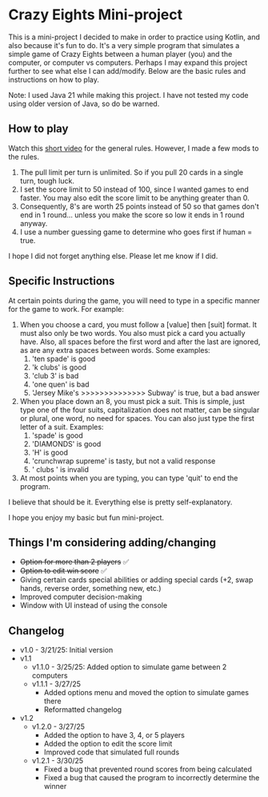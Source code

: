 # Crazy Eights Mini-project

This is a mini-project I decided to make in order to practice using Kotlin, and also because it's fun to do. It's a
very simple program that simulates a simple game of Crazy Eights between a human player (you) and
the computer, or computer vs computers. Perhaps I may expand this project further to see what else I can add/modify.
Below are the basic rules and instructions on how to play.

Note: I used Java 21 while making this project. I have not tested my code using older version of Java, so do be warned.

## How to play

Watch this [short video](https://www.youtube.com/watch?v=1c4YPQTS35I) for the general rules.
However, I made a few mods to the rules.

1. The pull limit per turn is unlimited. So if you pull 20 cards in a single turn, tough luck.
2. I set the score limit to 50 instead of 100, since I wanted games to end faster. You may also edit the score limit to be anything greater than 0.
3. Consequently, 8's are worth 25 points instead of 50 so that games don't end in 1 round... unless you make the score so low it ends in 1 round anyway.
4. I use a number guessing game to determine who goes first if human = true.

I hope I did not forget anything else. Please let me know if I did.

## Specific Instructions

At certain points during the game, you will need to type in a specific manner for the game to work.
For example:

1. When you choose a card, you must follow a [value] then [suit] format. It must also only be two words. You also must pick a card you actually have. Also, all spaces before the first word and after the last are ignored, as are any extra spaces between words. Some examples:
   1. 'ten spade' is good
   2. 'k clubs' is good
   3. 'club 3' is bad
   4. 'one quen' is bad
   5. 'Jersey Mike's >>>>>>>>>>>>>> Subway' is true, but a bad answer
2. When you place down an 8, you must pick a suit. This is simple, just type one of the four suits, capitalization does not matter, can be singular or plural, one word, no need for spaces. You can also just type the first letter of a suit. Examples:
   1. 'spade' is good
   2. 'DIAMONDS' is good
   3. 'H' is good
   4. 'crunchwrap supreme' is tasty, but not a valid response
   5. ' clubs ' is invalid
3. At most points when you are typing, you can type 'quit' to end the program.

I believe that should be it. Everything else is pretty self-explanatory.

I hope you enjoy my basic but fun mini-project.

## Things I'm considering adding/changing

- ~~Option for more than 2 players~~ ✅
- ~~Option to edit win score~~ ✅
- Giving certain cards special abilities or adding special cards (+2, swap hands, reverse order, something new, etc.)
- Improved computer decision-making
- Window with UI instead of using the console

## Changelog

- v1.0 - 3/21/25: Initial version
- v1.1
    - v1.1.0 - 3/25/25: Added option to simulate game between 2 computers 
    - v1.1.1 - 3/27/25
      - Added options menu and moved the option to simulate games there
      - Reformatted changelog
- v1.2
    - v1.2.0 - 3/27/25
      - Added the option to have 3, 4, or 5 players
      - Added the option to edit the score limit
      - Improved code that simulated full rounds
    - v1.2.1 - 3/30/25
      - Fixed a bug that prevented round scores from being calculated
      - Fixed a bug that caused the program to incorrectly determine the winner